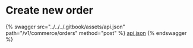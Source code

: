 # Create new order

{% swagger src="../../../.gitbook/assets/api.json" path="/v1/commerce/orders" method="post" %}
[api.json](../../../.gitbook/assets/api.json)
{% endswagger %}
